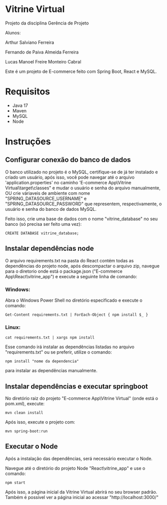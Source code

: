 # Vitrine Virtual

Projeto da disciplina Gerência de Projeto

Alunos:

Arthur Salviano Ferreira

Fernando de Paiva Almeida Ferreira 

Lucas Manoel Freire Monteiro Cabral

  Este é um projeto de E-commerce feito com Spring Boot, React e MySQL.

# Requisitos
- Java 17
- Maven
- MySQL
- Node
  
# Instruções 

## Configurar conexão do banco de dados
  O banco utilizado no projeto é o MySQL, certifique-se de já ter instalado e criado um usuário, após isso, você pode navegar até o arquivo 'application.properties' no caminho
'E-commerce App\Vitrine Virtual\target\classes" e mudar o usuário e senha do arquivo manualmente,
 OU 
 crie váriaveis de ambiente com nome "SPRING_DATASOURCE_USERNAME" e "SPRING_DATASOURCE_PASSWORD" que representem, respectivamente, o usuário e senha do banco de dados MySQL.

 Feito isso, crie uma base de dados com o nome "vitrine_database" no seu banco (só precisa ser feito uma vez):
   ```
CREATE DATABASE vitrine_database;
   ```
  
## Instalar dependências node
O arquivo requirements.txt na pasta do React contém todas as dependências do projeto node, após descompactar o arquivo zip, navegue para o
diretorio onde está o package.json ("E-commerce App\React\vitrine_app") e execute a seguinte linha de comando:

### Windows:
  Abra o Windows Power Shell no diretório especificado e execute o comando:
  ```
  Get-Content requirements.txt | ForEach-Object { npm install $_ }
  ```

### Linux:
  ```
  cat requirements.txt | xargs npm install
  ```

Esse comando irá instalar as dependências listadas no arquivo "requirements.txt" ou se preferir, utilize o comando: 
  ```
  npm install "nome da dependencia"
  ```
para instalar as dependências manualmente.

## Instalar dependências e executar springboot
No diretório raiz do projeto "E-commerce App\Vitrine Virtual" (onde está o pom.xml), execute:
  ```
  mvn clean install
  ```
Após isso, execute o projeto com:
  ```
  mvn spring-boot:run
  ```

## Executar o Node

Após a instalação das dependências, será necessário executar o Node.

Navegue até o diretório do projeto Node "React\vitrine_app" e use o comando:
  ```
  npm start
  ```

Após isso, a página inicial da Vitrine Virtual abrirá no seu browser padrão. Também é possível ver a página inicial ao acessar "http://localhost:3000/"
  


